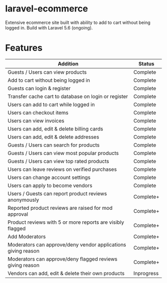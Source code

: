 # laravel-ecommerce
Extensive ecommerce site built with ability to add to cart without being logged in. Build with Laravel 5.6 (ongoing).

# Features
<table>
  <thead>
    <tr>
      <th>Addition</th>
      <th>Status</th>
    </tr>
  </thead>
  <tbody>
    <tr>
      <td>Guests / Users can view products</td>
      <td>Complete</td>
    </tr>
    <tr>
      <td>Add to cart without being logged in</td>
      <td>Complete</td>
    </tr>
    <tr>
      <td>Guests can login & register</td>
      <td>Complete</td>
    </tr>
    <tr>
      <td>Transfer cache cart to database on login or register</td>
      <td>Complete</td>
    </tr>
    <tr>
      <td>Users can add to cart while logged in</td>
      <td>Complete</td>
    </tr>
    <tr>
      <td>Users can checkout items</td>
      <td>Complete</td>
    </tr>
    <tr>
      <td>Users can view invoices</td>
      <td>Complete</td>
    </tr>
    <tr>
      <td>Users can add, edit & delete billing cards</td>
      <td>Complete</td>
    </tr>
    <tr>
      <td>Users can add, edit & delete addresses</td>
      <td>Complete</td>
    </tr>
    <tr>
      <td>Guests / Users can search for products</td>
      <td>Complete</td>
    </tr>
    <tr>
      <td>Guests / Users can view most popular products</td>
      <td>Complete</td>
    </tr>
    <tr>      
      <td>Guests / Users can view top rated products</td>
      <td>Complete</td>
    </tr>
    <tr>  
      <td>Users can leave reviews on verified purchases</td>
      <td>Complete</td>
    </tr>
    <tr>
      <td>Users can change account settings</td>
      <td>Complete</td>
    </tr>
    <tr>
      <td>Users can apply to become vendors</td>
      <td>Complete</td>
    </tr>
    <tr>  
      <td>Users / Guests can report product reviews anonymously</td>
      <td>Complete+</td>
    </tr>
    <tr>
      <td>Reported product reviews are raised for mod approval</td>
      <td>Complete+</td>
    </tr>
    <tr>
      <td>Product reviews with 5 or more reports are visibly flagged</td>
      <td>Complete+</td>
    </tr>
    <tr>
      <td>Add Moderators</td>
      <td>Complete+</td>
    </tr>
     <tr>
      <td>Moderators can approve/deny vendor applications giving reason</td>
      <td>Complete+</td>
    </tr>
    <tr>
      <td>Moderators can approve/deny flagged reviews giving reason</td>
      <td>Complete+</td>
    </tr>
    <tr>
      <td>Vendors can add, edit & delete their own products</td>
      <td>Inprogress</td>
    </tr>    
  </tbody>
</table>
